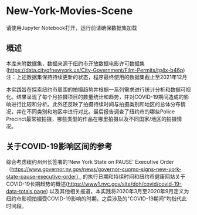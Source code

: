 # New-York-Movies-Scene 

请使用Jupyter Notebook打开，运行前请确保数据集加载

## 概述  
本库未附数据集，数据来源于纽约市开放数据电影许可数据集(https://data.cityofnewyork.us/City-Government/Film-Permits/tg4x-b46p)  
注：上述数据集保持持续更新的状态，程序最终使用的数据集截止至2021年12月
 
本实践旨在探索纽约市周围的拍摄趋势并根据一系列需求进行统计分析和数据可视化。结果呈现了每个月拍摄项目的数量统计和趋势，并对COVID-19期间造成的影响进行比较和分析。此外还反映了拍摄持续时间与拍摄类别和地区的总体分布情况，并在不同类别和地区中进行对比。最后报告调查了纽约市的哪些Police Precinct最常被拍摄，哪些类型的作品在哪里拍摄以及不同国家/地区的拍摄情况。

## 关于COVID-19影响区间的参考 
综合考虑纽约州州长签署的'New York State on PAUSE' Executive Order（https://www.governor.ny.gov/news/governor-cuomo-signs-new-york-state-pause-executive-order） 的执行日期和持续时间和纽约市健康网站关于COVID-19长期趋势的概述(https://www1.nyc.gov/site/doh/covid/covid-19-data-totals.page) 以及其他相关报道，本实践将2020年3月至2020年9月定义为纽约市影视拍摄受COVID-19影响的时期，之后涉及的"COVID-19期间"均指代此时间段。  

